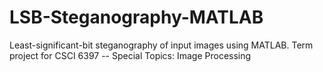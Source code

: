 # LSB-Steganography-MATLAB
Least-significant-bit steganography of input images using MATLAB. Term project for CSCI 6397 -- Special Topics: Image Processing
